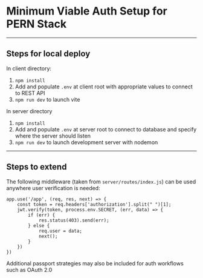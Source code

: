 # Minimum Viable Auth Setup for PERN Stack

***

## Steps for local deploy

In client directory:

1. `npm install`
2. Add and populate `.env` at client root with appropriate values to 
connect to REST API
3. `npm run dev` to launch vite

In server directory

1. `npm install`
2. Add and populate `.env` at server root to connect to database and 
specify where the server should listen
3. `npm run dev` to launch development server with nodemon

***

## Steps to extend

The following middleware (taken from `server/routes/index.js`) can be used anywhere user verification is needed:

```
app.use('/app', (req, res, next) => {
    const token = req.headers['authorization'].split(" ")[1];
    jwt.verify(token, process.env.SECRET, (err, data) => {
        if (err) {
            res.status(403).send(err);
        } else {
            req.user = data;
            next();
        }
    })
})
```

Additional passport strategies may also be included for auth workflows such as OAuth 2.0
